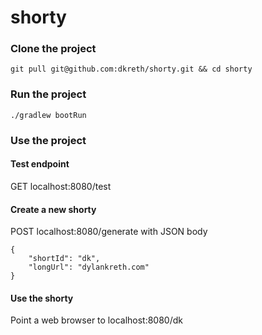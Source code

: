 # shorty

### Clone the project
`git pull git@github.com:dkreth/shorty.git && cd shorty`

### Run the project
`./gradlew bootRun`

### Use the project
#### Test endpoint 
GET localhost:8080/test

#### Create a new shorty
POST localhost:8080/generate with JSON body
```
{
    "shortId": "dk",
    "longUrl": "dylankreth.com"
}
```

#### Use the shorty
Point a web browser to localhost:8080/dk